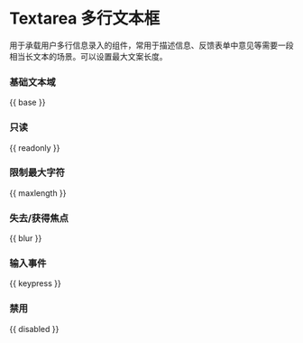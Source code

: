 # Textarea 多行文本框

用于承载用户多行信息录入的组件，常用于描述信息、反馈表单中意见等需要一段相当长文本的场景。可以设置最大文案长度。

### 基础文本域

{{ base }}

### 只读

{{ readonly }}

### 限制最大字符

{{ maxlength }}

### 失去/获得焦点

{{ blur }}

### 输入事件

{{ keypress }}

### 禁用

{{ disabled }}
